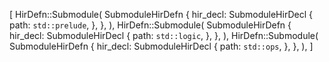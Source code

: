 [
    HirDefn::Submodule(
        SubmoduleHirDefn {
            hir_decl: SubmoduleHirDecl {
                path: `std::prelude`,
            },
        },
    ),
    HirDefn::Submodule(
        SubmoduleHirDefn {
            hir_decl: SubmoduleHirDecl {
                path: `std::logic`,
            },
        },
    ),
    HirDefn::Submodule(
        SubmoduleHirDefn {
            hir_decl: SubmoduleHirDecl {
                path: `std::ops`,
            },
        },
    ),
]